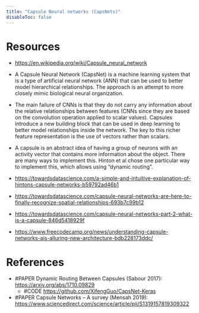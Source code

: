 ```yaml
---
title: "Capsule Neural networks (CapsNets)"
disableToc: false 
---
```


# Resources
- https://en.wikipedia.org/wiki/Capsule_neural_network
- A Capsule Neural Network (CapsNet) is a machine learning system that is a type of artificial neural network (ANN) that can be used to better model hierarchical relationships. The approach is an attempt to more closely mimic biological neural organization.
- The main failure of CNNs is that they do not carry any information about the relative relationships between features (CNNs since they are based on the convolution operation applied to scalar values).
Capsules introduce a new building block that can be used in deep learning to better model relationships inside the network. The key to this richer feature representation is the use of vectors rather than scalars.
- A capsule is an abstract idea of having a group of neurons with an activity vector that contains more information about the object. There are many ways to implement this. Hinton et al chose one particular way to implement this, which allows using “dynamic routing”. 

- https://towardsdatascience.com/a-simple-and-intuitive-explanation-of-hintons-capsule-networks-b59792ad46b1
- https://towardsdatascience.com/capsule-neural-networks-are-here-to-finally-recognize-spatial-relationships-693b7c99b12
- https://towardsdatascience.com/capsule-neural-networks-part-2-what-is-a-capsule-846d5418929f
- https://www.freecodecamp.org/news/understanding-capsule-networks-ais-alluring-new-architecture-bdb228173ddc/

# References
- #PAPER Dynamic Routing Between Capsules (Sabour 2017): https://arxiv.org/abs/1710.09829
	- #CODE https://github.com/XifengGuo/CapsNet-Keras
- #PAPER Capsule Networks – A survey (Mensah 2019): https://www.sciencedirect.com/science/article/pii/S1319157819309322


